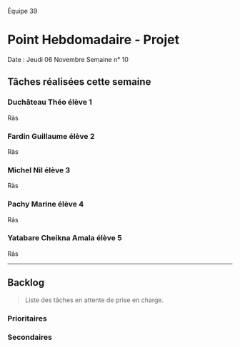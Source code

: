 Équipe 39

# Point Hebdomadaire - Projet

Date : Jeudi 06 Novembre
Semaine n° 10

## Tâches réalisées cette semaine

### Duchâteau Théo élève 1

Ràs

### Fardin Guillaume élève 2

Ràs


### Michel Nil élève 3

Ràs

### Pachy Marine élève 4

Ràs

### Yatabare Cheikna Amala élève 5

Ràs


---

## Backlog

> Liste des tâches en attente de prise en charge.

### Prioritaires

### Secondaires
